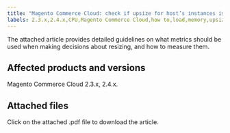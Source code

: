 ```yaml
---
title: "Magento Commerce Cloud: check if upsize for host’s instances is needed"
labels: 2.3.x,2.4.x,CPU,Magento Commerce Cloud,how to,load,memory,upsize
---
```


The attached article provides detailed guidelines on what metrics should be used when making decisions about resizing, and how to measure them.

## Affected products and versions

Magento Commerce Cloud 2.3.x, 2.4.x.

## Attached files

Click on the attached .pdf file to download the article.